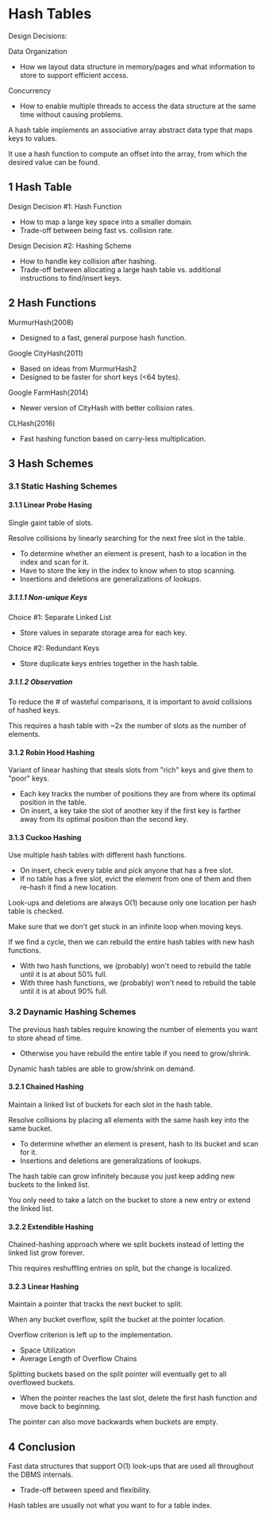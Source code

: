 # Hash Tables

Design Decisions:

Data Organization

-   How we layout data structure in memory/pages and what information to store to support efficient access.

Concurrency

-   How to enable multiple threads to access the data structure at the same time without causing problems.

A hash table implements an associative array abstract data type that maps keys to values.

It use a hash function to compute an offset into the array, from which the desired value can be found.

## 1 Hash Table

Design Decision #1: Hash Function

-   How to map a large key space into a smaller domain.
-   Trade-off between being fast vs. collision rate.

Design Decision #2: Hashing Scheme

-   How to handle key collision after hashing.
-   Trade-off between allocating a large hash table vs. additional instructions to find/insert keys.

## 2 Hash Functions

MurmurHash(2008)

-   Designed to a fast, general purpose hash function.

Google CityHash(2011)

-   Based on ideas from MurmurHash2
-   Designed to be faster for short keys (<64 bytes).

Google FarmHash(2014)

-   Newer version of CityHash with better collision rates.

CLHash(2016)

-   Fast hashing function based on carry-less multiplication.

## 3 Hash Schemes

### 3.1 Static Hashing Schemes

#### 3.1.1 Linear Probe Hasing
Single gaint table of slots.

Resolve collisions by linearly searching for the next free slot in the table.

-   To determine whether an element is present, hash to a location in the index and scan for it.
-   Have to store the key in the index to know when to stop scanning.
-   Insertions and deletions are generalizations of lookups.

##### 3.1.1.1 Non-unique Keys
Choice #1: Separate Linked List

-   Store values in separate storage area for each key.

Choice #2: Redundant Keys

-   Store duplicate keys entries together in the hash table.

##### 3.1.1.2 Observation
To reduce the # of wasteful comparisons, it is important to avoid collisions of hashed keys.

This requires a hash table with ~2x the number of slots as the number of elements.

#### 3.1.2 Robin Hood Hashing
Variant of linear hashing that steals slots from "rich" keys and give them to "poor" keys.

-   Each key tracks the number of positions they are from where its optimal position in the table.
-   On insert, a key take the slot of another key if the first key is farther away from its optimal position than the second key.

#### 3.1.3 Cuckoo Hashing
Use multiple hash tables with different hash functions.

-   On insert, check every table and pick anyone that has a free slot.
-   If no table has a free slot, evict the element from one of them and then re-hash it find a new location.

Look-ups and deletions are always O(1) because only one location per hash table is checked.

Make sure that we don't get stuck in an infinite loop when moving keys.

If we find a cycle, then we can rebuild the entire hash tables with new hash functions.

-   With two hash functions, we (probably) won't need to rebuild the table until it is at about 50% full.
-   With three hash functions, we (probably) won't need to rebuild the table until it is at about 90% full.

### 3.2 Daynamic Hashing Schemes

The previous hash tables require knowing the number of elements you want to store ahead of time.

-   Otherwise you have rebuild the entire table if you need to grow/shrink.

Dynamic hash tables are able to grow/shrink on demand.

#### 3.2.1 Chained Hashing
Maintain a linked list of buckets for each slot in the hash table.

Resolve collisions by placing all elements with the same hash key into the same bucket.

-   To determine whether an element is present, hash to its bucket and scan for it.
-   Insertions and deletions are generalizations of lookups.

The hash table can grow infinitely because you just keep adding new buckets to the linked list.

You only need to take a latch on the bucket to store a new entry or extend the linked list.

#### 3.2.2 Extendible Hashing
Chained-hashing approach where we split buckets instead of letting the linked list grow forever.

This requires reshuffling entries on split, but the change is localized.

#### 3.2.3 Linear Hashing
Maintain a pointer that tracks the next bucket to split.

When any bucket overflow, split the bucket at the pointer location.

Overflow criterion is left up to the implementation.

-   Space Utilization
-   Average Length of Overflow Chains

Splitting buckets based on the split pointer will eventually get to all overflowed buckets.

-   When the pointer reaches the last slot, delete the first hash function and move back to beginning.

The pointer can also move backwards when buckets are empty.

## 4 Conclusion

Fast data structures that support O(1) look-ups that are used all throughout the DBMS internals.

-   Trade-off between speed and flexibility.

Hash tables are usually not what you want to for a table index.
